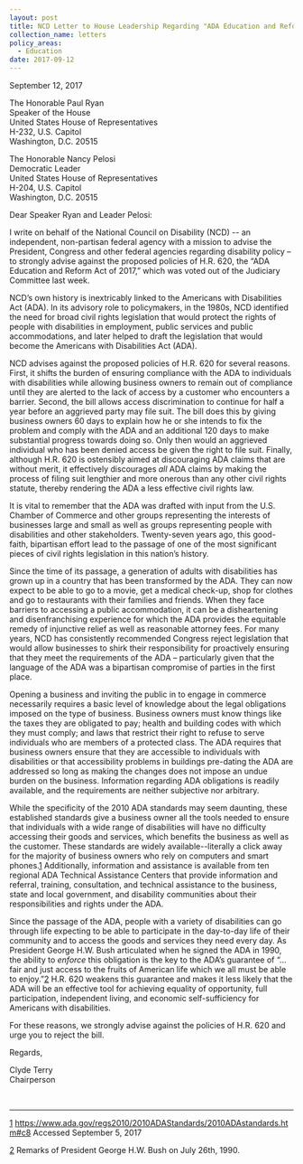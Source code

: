 ```yaml
---
layout: post
title: NCD Letter to House Leadership Regarding "ADA Education and Reform Act of 2017"
collection_name: letters
policy_areas:
  - Education
date: 2017-09-12
---
```

September 12, 2017

The Honorable Paul Ryan\
Speaker of the House\
United States House of Representatives\
H-232, U.S. Capitol\
Washington, D.C. 20515 

The Honorable Nancy Pelosi\
Democratic Leader\
United States House of Representatives\
H-204, U.S. Capitol\
Washington, D.C. 20515 

Dear Speaker Ryan and Leader Pelosi:

I write on behalf of the National Council on Disability (NCD) -- an independent, non-partisan federal agency with a mission to advise the President, Congress and other federal agencies regarding disability policy – to strongly advise against the proposed policies of H.R. 620, the “ADA Education and Reform Act of 2017,” which was voted out of the Judiciary Committee last week.

NCD’s own history is inextricably linked to the Americans with Disabilities Act (ADA). In its advisory role to policymakers, in the 1980s, NCD identified the need for broad civil rights legislation that would protect the rights of people with disabilities in employment, public services and public accommodations, and later helped to draft the legislation that would become the Americans with Disabilities Act (ADA). 

NCD advises against the proposed policies of H.R. 620 for several reasons. First, it shifts the burden of ensuring compliance with the ADA to individuals with disabilities while allowing business owners to remain out of compliance until they are alerted to the lack of access by a customer who encounters a barrier. Second, the bill allows access discrimination to continue for half a year before an aggrieved party may file suit. The bill does this by giving business owners 60 days to explain how he or she intends to fix the problem and comply with the ADA and an additional 120 days to make substantial progress towards doing so. Only then would an aggrieved individual who has been denied access be given the right to file suit. Finally, although H.R. 620 is ostensibly aimed at discouraging ADA claims that are without merit, it effectively discourages *all* ADA claims by making the process of filing suit lengthier and more onerous than any other civil rights statute, thereby rendering the ADA a less effective civil rights law.

It is vital to remember that the ADA was drafted with input from the U.S. Chamber of Commerce and other groups representing the interests of businesses large and small as well as groups representing people with disabilities and other stakeholders. Twenty-seven years ago, this good-faith, bipartisan effort lead to the passage of one of the most significant pieces of civil rights legislation in this nation’s history.

Since the time of its passage, a generation of adults with disabilities has grown up in a country that has been transformed by the ADA. They can now expect to be able to go to a movie, get a medical check-up, shop for clothes and go to restaurants with their families and friends. When they face barriers to accessing a public accommodation, it can be a disheartening and disenfranchising experience for which the ADA provides the equitable remedy of injunctive relief as well as reasonable attorney fees. For many years, NCD has consistently recommended Congress reject legislation that would allow businesses to shirk their responsibility for proactively ensuring that they meet the requirements of the ADA – particularly given that the language of the ADA was a bipartisan compromise of parties in the first place.

Opening a business and inviting the public in to engage in commerce necessarily requires a basic level of knowledge about the legal obligations imposed on the type of business. Business owners must know things like the taxes they are obligated to pay; health and building codes with which they must comply; and laws that restrict their right to refuse to serve individuals who are members of a protected class. The ADA requires that business owners ensure that they are accessible to individuals with disabilities or that accessibility problems in buildings pre-dating the ADA are addressed so long as making the changes does not impose an undue burden on the business. Information regarding ADA obligations is readily available, and the requirements are neither subjective nor arbitrary.

While the specificity of the 2010 ADA standards may seem daunting, these established standards give a business owner all the tools needed to ensure that individuals with a wide range of disabilities will have no difficulty accessing their goods and services, which benefits the business as well as the customer. These standards are widely available--literally a click away for the majority of business owners who rely on computers and smart phones.[1](https://ncd.gov/publications/2017/ncd-letter-house-leadership-ada-education-and-reform-act-2017#_ftn1) Additionally, information and assistance is available from ten regional ADA Technical Assistance Centers that provide information and referral, training, consultation, and technical assistance to the business, state and local government, and disability communities about their responsibilities and rights under the ADA. 

Since the passage of the ADA, people with a variety of disabilities can go through life expecting to be able to participate in the day-to-day life of their community and to access the goods and services they need every day. As President George H.W. Bush articulated when he signed the ADA in 1990, the ability to *enforce* this obligation is the key to the ADA’s guarantee of “…fair and just access to the fruits of American life which we all must be able to enjoy.”[2](https://ncd.gov/publications/2017/ncd-letter-house-leadership-ada-education-and-reform-act-2017#_ftn2) H.R. 620 weakens this guarantee and makes it less likely that the ADA will be an effective tool for achieving equality of opportunity, full participation, independent living, and economic self-sufficiency for Americans with disabilities.

For these reasons, we strongly advise against the policies of H.R. 620 and urge you to reject the bill.

Regards,

Clyde Terry\
Chairperson

 



- - -

[1](https://ncd.gov/publications/2017/ncd-letter-house-leadership-ada-education-and-reform-act-2017#_ftnref1) <https://www.ada.gov/regs2010/2010ADAStandards/2010ADAstandards.htm#c8> Accessed September 5, 2017

[2](https://ncd.gov/publications/2017/ncd-letter-house-leadership-ada-education-and-reform-act-2017#_ftnref2) Remarks of President George H.W. Bush on July 26th, 1990.
